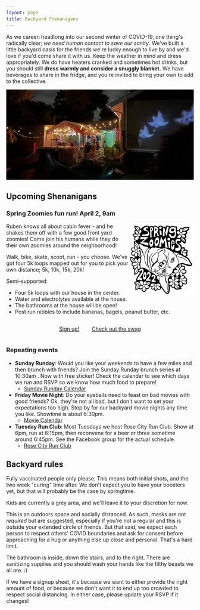 ```yaml
---
layout: page
title: Backyard Shenanigans
---
```


As we careen headlong into our second winter of COVID-19, one thing's radically
clear; _we need human contact to save our sanity_. We've built a little backyard
 oasis for the friends we're lucky enough to live by and we'd love if you'd come
share it with us. Keep the weather in mind and dress appropriately. We do have
heaters cranked and sometimes hot drinks, but you should still **dress warmly and
consider a snuggly blanket.** We have beverages to share in the fridge, and you're
invited to bring your own to add to the collective.

![Backyard photo with Josh singing spooky karaoke](/assets/images/backyard.jpg)


## Upcoming Shenanigans


### Spring Zoomies fun run! April 2, 9am

<img style="float: right; border: none;" src="/assets/images/SpringZoomies.png" />

Ruben knows all about cabin fever - and he shakes them off with a few good front
yard zoomies! Come join his humans while they do their own zoomies around the
neighborhood!

Walk, bike, skate, scoot, run - you choose. We've got four 5k loops mapped out
for you to pick your own distance; 5k, 10k, 15k, 20k!

Semi-supported:
* Four 5k loops with our house in the center.
* Water and electrolytes available at the house.
* The bathrooms at the house will be open!
* Post run nibbles to include bananas, bagels, peanut butter, etc.

<center>
<a href="https://docs.google.com/forms/d/e/1FAIpQLSddNyeT0P-uoo6tlGJmv1ZsWFqcuyp2xlE9XYQRcahbBQvTEg/viewform" style="appearance: button; padding: 5px; margin: 10px;">Sign up!</a>
<a href="https://fassford.myspreadshop.com/all" style="appearance: button; padding: 5px;  margin: 10px;">Check out the swag</a>
</center>


### Repeating events
* **Sunday Runday**: Would you like your weekends to have a few miles and then brunch with friends? Join the Sunday Runday brunch series at 10:30am . Now with free sticker! Check the calendar to see which days we run and RSVP so we know how much food to prepare!
  * [Sunday Runday Calendar](https://docs.google.com/spreadsheets/d/1vaZP-1-Cidej-ZpI9iUCag8tfy696miAw6JF9BaVmnc/edit?usp=sharing)
* **Friday Movie Night**: Do your eyeballs need to feast on bad movies with good friends? Ok, they're not all bad, but I don't want to set your expectations too high. Stop by for our backyard movie nights any time you like. Showtime is about 6:30pm.
  * [Movie Calendar](https://docs.google.com/spreadsheets/d/1dvS1hVPiwiNV6u1ZhoIPTQc-Wa7ub_-LjHFjCoU8Yeo/edit?usp=sharing)
* **Tuesday Run Club**: Most Tuesdays we host Rose City Run Club. Show at 6pm, run at 6:15pm, then reconvene for a beer or three sometime around 6:45pm. See the Facebook group for the actual schedule.
  * [Rose City Run Club](https://www.facebook.com/groups/RoseCityRunClub)


## Backyard rules

Fully vaccinated people only please. This means both initial shots, and the two
week "curing" time after. We don't expect you to have your boosters yet, but
that will probably be the case by springtime.

Kids are currently a grey area, and we'll leave it to your discretion for now.

This is an outdoors space and socially distanced. As such, masks are not
_required_ but are suggested, especially if you're not a regular and this is
outside your extended circle of friends. But that said, we expect each person to respect
others' COVID boundaries and ask for consent before approaching for
a hug or anything else up close and personal. That's a hard
limit.

The bathroom is inside, down the stairs, and to the right. There are sanitizing
supplies and you should wash your hands like the filthy beasts we all are. :)

If we have a signup sheet, it's because we want to either provide the right
amount of food, or because we don't want it to end up too crowded to respect
social distancing. In either case, please update your RSVP if it changes!


